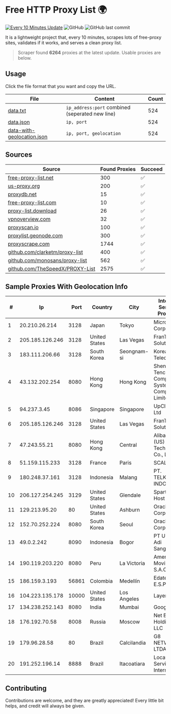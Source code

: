 
# Free HTTP Proxy List 🌍

[![Every 10 Minutes Update](https://github.com/mertguvencli/http-proxy-list/actions/workflows/main.yml/badge.svg?branch=main)](https://github.com/mertguvencli/http-proxy-list/actions/workflows/main.yml)
![GitHub](https://img.shields.io/github/license/mertguvencli/http-proxy-list)
![GitHub last commit](https://img.shields.io/github/last-commit/mertguvencli/http-proxy-list)

It is a lightweight project that, every 10 minutes, scrapes lots of free-proxy sites, validates if it works, and serves a clean proxy list.


> Scraper found **6264** proxies at the latest update. Usable proxies are below.

## Usage

Click the file format that you want and copy the URL.


|File|Content|Count|
|----|-------|-----|
|[data.txt](https://raw.githubusercontent.com/mertguvencli/http-proxy-list/main/proxy-list/data.txt)|`ip_address:port` combined (seperated new line)|524|
|[data.json](https://raw.githubusercontent.com/mertguvencli/http-proxy-list/main/proxy-list/data.json)|`ip, port`|524|
|[data-with-geolocation.json](https://raw.githubusercontent.com/mertguvencli/http-proxy-list/main/proxy-list/data-with-geolocation.json)|`ip, port, geolocation`|524|

## Sources

|Source|Found Proxies|Succeed|
|------|-------------|-------|
|[free-proxy-list.net](https://free-proxy-list.net)|300|✅|
|[us-proxy.org](https://www.us-proxy.org)|200|✅|
|[proxydb.net](http://proxydb.net)|15|✅|
|[free-proxy-list.com](https://free-proxy-list.com/?page=&port=&type%5B%5D=http&type%5B%5D=https&up_time=0&search=Search)|10|✅|
|[proxy-list.download](https://www.proxy-list.download/HTTP)|26|✅|
|[vpnoverview.com](https://vpnoverview.com/privacy/anonymous-browsing/free-proxy-servers)|32|✅|
|[proxyscan.io](https://www.proxyscan.io)|100|✅|
|[proxylist.geonode.com](https://proxylist.geonode.com/api/proxy-list?limit=300&page=1&sort_by=lastChecked&sort_type=desc&protocols=http,https)|300|✅|
|[proxyscrape.com](https://api.proxyscrape.com/v2/?request=displayproxies&protocol=http&timeout=10000&country=all&ssl=all&anonymity=all)|1744|✅|
|[github.com/clarketm/proxy-list](https://raw.githubusercontent.com/clarketm/proxy-list/master/proxy-list-raw.txt)|400|✅|
|[github.com/monosans/proxy-list](https://raw.githubusercontent.com/monosans/proxy-list/main/proxies/http.txt)|562|✅|
|[github.com/TheSpeedX/PROXY-List](https://raw.githubusercontent.com/TheSpeedX/PROXY-List/master/http.txt)|2575|✅|


## Sample Proxies With Geolocation Info

|#|Ip|Port|Country|City|Internet Service Provider|
|-|--|----|-------|----|-------------------------|
|1|20.210.26.214|3128|Japan|Tokyo|Microsoft Corporation|
|2|205.185.126.246|3128|United States|Las Vegas|FranTech Solutions|
|3|183.111.206.66|3128|South Korea|Seongnam-si|Korea Telecom|
|4|43.132.202.254|8080|Hong Kong|Hong Kong|Shenzhen Tencent Computer Systems Company Limited|
|5|94.237.3.45|8086|Singapore|Singapore|UpCloud Ltd|
|6|205.185.126.246|3128|United States|Las Vegas|FranTech Solutions|
|7|47.243.55.21|8080|Hong Kong|Central|Alibaba (US) Technology Co., Ltd.|
|8|51.159.115.233|3128|France|Paris|SCALEWAY|
|9|180.248.37.161|3128|Indonesia|Malang|PT. TELKOM INDONESIA|
|10|206.127.254.245|3129|United States|Glendale|Spartan Host Ltd|
|11|129.213.95.20|80|United States|Ashburn|Oracle Corporation|
|12|152.70.252.224|8080|South Korea|Seoul|Oracle Corporation|
|13|49.0.2.242|8090|Indonesia|Bogor|PT Usaha Adi Sanggoro|
|14|190.119.203.220|8080|Peru|La Victoria|America Movil Peru S.A.C.|
|15|186.159.3.193|56861|Colombia|Medellín|Edatel S.a. E.S.P|
|16|104.223.135.178|10000|United States|Los Angeles|LayerHost|
|17|134.238.252.143|8080|India|Mumbai|Google LLC|
|18|176.192.70.58|8008|Russia|Moscow|Net By Net Holding LLC|
|19|179.96.28.58|80|Brazil|Calcilandia|G8 NETWORKS LTDA|
|20|191.252.196.14|8888|Brazil|Itacoatiara|Locaweb Serviços de Internet S/A|



## Contributing

Contributions are welcome, and they are greatly appreciated! Every
little bit helps, and credit will always be given.

